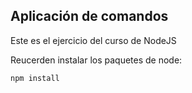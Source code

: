 ## Aplicación de comandos

Este es el ejercicio del curso de NodeJS 

Reucerden instalar los paquetes de node:

```
npm install
```